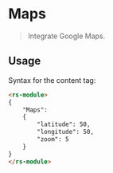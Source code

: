 Maps
====

> Integrate Google Maps.


Usage
-----

Syntax for the content tag:

```html
<rs-module>
{
	"Maps":
	{
		"latitude": 50,
		"longitude": 50,
		"zoom": 5
	}
}
</rs-module>
```
